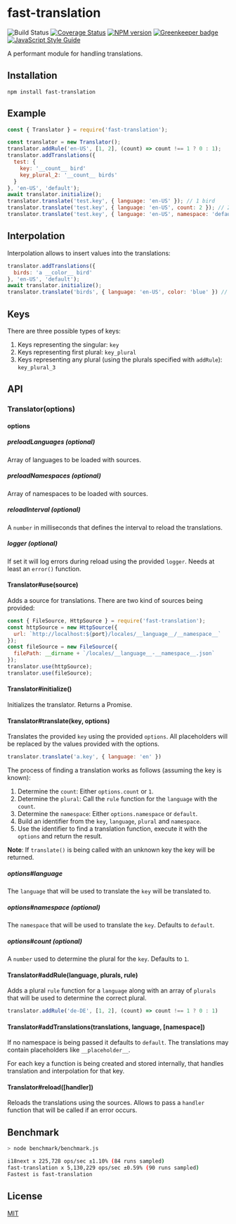 # fast-translation

![Build Status](https://github.com/SerayaEryn/fast-translation/workflows/ci/badge.svg)
[![Coverage Status](https://coveralls.io/repos/github/SerayaEryn/fast-translation/badge.svg?branch=master)](https://coveralls.io/github/SerayaEryn/fast-translation?branch=master)
[![NPM version](https://img.shields.io/npm/v/fast-translation.svg?style=flat)](https://www.npmjs.com/package/fast-translation) [![Greenkeeper badge](https://badges.greenkeeper.io/SerayaEryn/fast-translation.svg)](https://greenkeeper.io/)
[![JavaScript Style Guide](https://img.shields.io/badge/code_style-standard-brightgreen.svg)](https://standardjs.com)

A performant module for handling translations.

## Installation

```
npm install fast-translation
```

## Example

```js
const { Translator } = require('fast-translation');

const translator = new Translator();
translator.addRule('en-US', [1, 2], (count) => count !== 1 ? 0 : 1);
translator.addTranslations({
  test: {
    key: '__count__ bird'
    key_plural_2: '__count__ birds'
  }
}, 'en-US', 'default');
await translator.initialize();
translator.translate('test.key', { language: 'en-US' }); // 1 bird
translator.translate('test.key', { language: 'en-US', count: 2 }); // 2 birds
translator.translate('test.key', { language: 'en-US', namespace: 'default' }); // 1 bird
```

## Interpolation

Interpolation allows to insert values into the translations:

```js 
translator.addTranslations({
  birds: 'a __color__ bird'
}, 'en-US', 'default');
await translator.initialize();
translator.translate('birds', { language: 'en-US', color: 'blue' }) // a blue bird
```

## Keys

There are three possible types of keys:

1. Keys representing the singular: `key`
2. Keys representing first plural: `key_plural`
3. Keys representing any plural (using the plurals specified with `addRule`): `key_plural_3`

## API

### Translator(options)

#### options

##### preloadLanguages (optional)

Array of languages to be loaded with sources.

##### preloadNamespaces (optional)

Array of namespaces to be loaded with sources.

##### reloadInterval (optional)

A `number` in milliseconds that defines the interval to reload the translations.

##### logger (optional)

If set it will log errors during reload using the provided `logger`. Needs at least an `error()` function.

#### Translator#use(source)

Adds a source for translations. There are two kind of sources being provided:
```js
const { FileSource, HttpSource } = require('fast-translation');
const httpSource = new HttpSource({
  url: `http://localhost:${port}/locales/__language__/__namespace__`
});
const fileSource = new FileSource({
  filePath: __dirname + `/locales/__language__-__namespace__.json`
});
translator.use(httpSource);
translator.use(fileSource);
```

#### Translator#initialize()

Initializes the translator. Returns a Promise.

#### Translator#translate(key, options)

Translates the provided `key` using the provided `options`. All placeholders 
will be replaced by the values provided with the options.

```js
translator.translate('a.key', { language: 'en' })
```

The process of finding a translation works as follows (assuming the key is known):
1. Determine the `count`: Either `options.count` or `1`.
2. Determine the `plural`: Call the `rule` function for the `language` with the `count`.
3. Determine the `namespace`: Either `options.namespace` or `default`.
4. Build an identifier from the `key`, `language`, `plural` and `namespace`.
5. Use the identifier to find a translation function, execute it with the `options` and return the result.

**Note**: If `translate()` is being called with an unknown key the key will be 
returned.

##### options#language

The `language` that will be used to translate the `key` will be translated to. 

##### options#namespace (optional)

The `namespace` that will be used to translate the `key`. Defaults to `default`.

##### options#count (optional)

A `number` used to determine the plural for the `key`. Defaults to `1`.

#### Translator#addRule(language, plurals, rule)

Adds a plural `rule` function for a `language` along with an array of `plurals` 
that will be used to determine the correct plural.

```js
translator.addRule('de-DE', [1, 2], (count) => count !== 1 ? 0 : 1)
```

#### Translator#addTranslations(translations, language, [namespace])

If no namespace is being passed it defaults to `default`. The translations may 
contain placeholders like `__placeholder__`.

For each key a function is being created and stored internally, that handles 
translation and interpolation for that key.

#### Translator#reload([handler])

Reloads the translations using the sources. Allows to pass a `handler` function 
that will be called if an error occurs.

## Benchmark

```bash
> node benchmark/benchmark.js

i18next x 225,728 ops/sec ±1.10% (84 runs sampled)
fast-translation x 5,130,229 ops/sec ±0.59% (90 runs sampled)
Fastest is fast-translation
```

## License

[MIT](./LICENSE)
